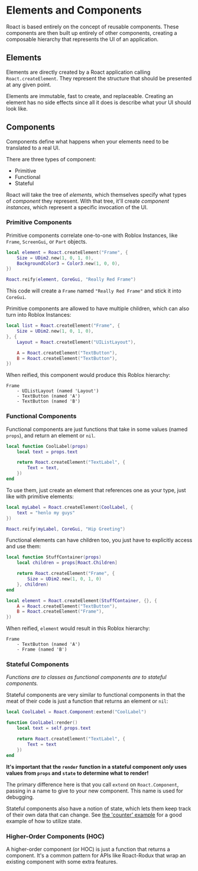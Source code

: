 # Elements and Components
Roact is based entirely on the concept of reusable components. These components are then built up entirely of other components, creating a composable hierarchy that represents the UI of an application.

## Elements
Elements are directly created by a Roact application calling `Roact.createElement`. They represent the structure that should be presented at any given point.

Elements are immutable, fast to create, and replaceable. Creating an element has no side effects since all it does is describe what your UI should look like.

## Components
Components define what happens when your elements need to be translated to a real UI.

There are three types of component:

* Primitive
* Functional
* Stateful

Roact will take the tree of *elements*, which themselves specify what types of *component* they represent. With that tree, it'll create *component instances*, which represent a specific invocation of the UI.

### Primitive Components
Primitive components correlate one-to-one with Roblox Instances, like `Frame`, `ScreenGui`, or `Part` objects.

```lua
local element = Roact.createElement("Frame", {
	Size = UDim2.new(1, 0, 1, 0),
	BackgroundColor3 = Color3.new(1, 0, 0),
})

Roact.reify(element, CoreGui, "Really Red Frame")
```

This code will create a `Frame` named `"Really Red Frame"` and stick it into `CoreGui`.

Primitive components are allowed to have multiple children, which can also turn into Roblox Instances:

```lua
local list = Roact.createElement("Frame", {
	Size = UDim2.new(1, 0, 1, 0),
}, {
	Layout = Roact.createElement("UIListLayout"),

	A = Roact.createElement("TextButton"),
	B = Roact.createElement("TextButton"),
})
```

When reified, this component would produce this Roblox hierarchy:

```
Frame
	- UIListLayout (named 'Layout')
	- TextButton (named 'A')
	- TextButton (named 'B')
```

### Functional Components
Functional components are just functions that take in some values (named `props`), and return an element or `nil`.

```lua
local function CoolLabel(props)
	local text = props.text

	return Roact.createElement("TextLabel", {
		Text = text,
	})
end
```

To use them, just create an element that references one as your type, just like with primitive elements:

```lua
local myLabel = Roact.createElement(CoolLabel, {
	text = "henlo my guys"
})

Roact.reify(myLabel, CoreGui, "Hip Greeting")
```

Functional elements can have children too, you just have to explicitly access and use them:

```lua
local function StuffContainer(props)
	local children = props[Roact.Children]

	return Roact.createElement("Frame", {
		Size = UDim2.new(1, 0, 1, 0)
	}, children)
end

local element = Roact.createElement(StuffContainer, {}, {
	A = Roact.createElement("TextButton"),
	B = Roact.createElement("Frame"),
})
```

When reified, `element` would result in this Roblox hierarchy:

```
Frame
	- TextButton (named 'A')
	- Frame (named 'B')
```

### Stateful Components
*Functions are to classes as functional components are to stateful components.*

Stateful components are very similar to functional components in that the meat of their code is just a function that returns an element or `nil`:

```lua
local CoolLabel = Roact.Component:extend("CoolLabel")

function CoolLabel:render()
	local text = self.props.text

	return Roact.createElement("TextLabel", {
		Text = text
	})
end
```

**It's important that the `render` function in a stateful component *only* uses values from `props` and `state` to determine what to render!**

The primary difference here is that you call `extend` on `Roact.Component`, passing in a name to give to your new component. This name is used for debugging.

Stateful components also have a notion of state, which lets them keep track of their own data that can change. See [the 'counter' example](/examples/counter.md) for a good example of how to utilize state.

### Higher-Order Components (HOC)
A higher-order component (or HOC) is just a function that returns a component. It's a common pattern for APIs like Roact-Rodux that wrap an existing component with some extra features.